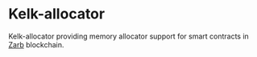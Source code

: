 # Kelk-allocator

Kelk-allocator providing memory allocator support for smart contracts in [Zarb](https://zarb.network/) blockchain.